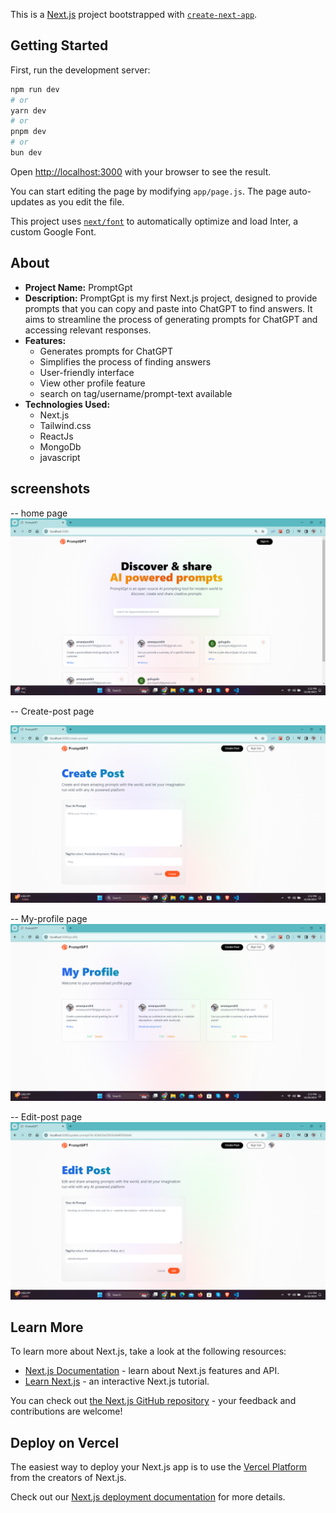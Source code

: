 This is a [Next.js](https://nextjs.org/) project bootstrapped with [`create-next-app`](https://github.com/vercel/next.js/tree/canary/packages/create-next-app).

## Getting Started

First, run the development server:

```bash
npm run dev
# or
yarn dev
# or
pnpm dev
# or
bun dev
```

Open [http://localhost:3000](http://localhost:3000) with your browser to see the result.

You can start editing the page by modifying `app/page.js`. The page auto-updates as you edit the file.

This project uses [`next/font`](https://nextjs.org/docs/basic-features/font-optimization) to automatically optimize and load Inter, a custom Google Font.


## About

- **Project Name:** PromptGpt
- **Description:** PromptGpt is my first Next.js project, designed to provide prompts that you can copy and paste into ChatGPT to find answers. It aims to streamline the process of generating prompts for ChatGPT and accessing relevant responses.
- **Features:**
  - Generates prompts for ChatGPT
  - Simplifies the process of finding answers
  - User-friendly interface
  - View other profile feature
  - search on tag/username/prompt-text available
- **Technologies Used:**
  - Next.js
  - Tailwind.css
  - ReactJs
  - MongoDb
  - javascript


## screenshots

-- home page
![home-page](image.png)

-- Create-post page

![Create-post](image-1.png)


-- My-profile page
![My-profile](image-2.png)


-- Edit-post page
![Edit-post](image-3.png)



## Learn More

To learn more about Next.js, take a look at the following resources:

- [Next.js Documentation](https://nextjs.org/docs) - learn about Next.js features and API.
- [Learn Next.js](https://nextjs.org/learn) - an interactive Next.js tutorial.

You can check out [the Next.js GitHub repository](https://github.com/vercel/next.js/) - your feedback and contributions are welcome!

## Deploy on Vercel

The easiest way to deploy your Next.js app is to use the [Vercel Platform](https://vercel.com/new?utm_medium=default-template&filter=next.js&utm_source=create-next-app&utm_campaign=create-next-app-readme) from the creators of Next.js.

Check out our [Next.js deployment documentation](https://nextjs.org/docs/deployment) for more details.